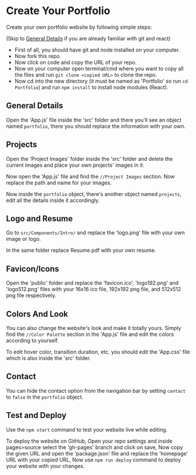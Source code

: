 # Create Your Portfolio
Create your own portfolio website by following simple steps:

(Skip to [General Details](#general-details) if you are already familiar with git and react)
* First of all, you should have git and node installed on your computer.
* Now fork this repo.
* Now click on code and copy the URL of your repo.
* Now on your computer open terminal/cmd where you want to copy all the files and run `git clone <copied URL>` to clone the repo.
* Now cd into the new directory (it must be named as 'Portfolio' so run `cd Portfolio`) and run `npm install` to install node modules (React).

## General Details
Open the 'App.js' file inside the 'src' folder and there you'll see an object named `portfolio`, there you should replace the information with your own.

## Projects
Open the 'Project Images' folder inside the 'src' folder and delete the current images and place your own projects' images in it.

Now open the 'App.js' file and find the `//Project Images` section. Now replace the path and name for your images.

Now inside the `portfolio` object, there's another object named `projects`, edit all the details inside it accordingly.

## Logo and Resume
Go to `src/Components/Intro/` and replace the 'logo.png' file with your own image or logo.

In the same folder replace Resume.pdf with your own resume.

## Favicon/Icons
Open the 'public' folder and replace the 'favicon.ico', 'logo192.png' and 'logo512.png' files with your 16x16 ico file, 192x192 png file, and 512x512 png file respectively.

## Colors And Look
You can also change the website's look and make it totally yours. Simply find the `//Color Palette` section in the 'App.js' file and edit the colors according to yourself.

To edit hover color, transition duration, etc. you should edit the 'App.css' file which is also inside the 'src' folder.

## Contact
You can hide the contact option from the navigation bar by setting `contact` to `false` in the `portfolio` object.

## Test and Deploy
Use the `npm start` command to test your website live while editing.

To deploy the website on GitHub, Open your repo settings and inside pages>source select the
'gh-pages' branch and click on save, Now copy the given URL and open the 'package.json' file and replace the 'homepage' URL with your copied URL, Now use `npm run deploy` command to deploy your website with your changes.
